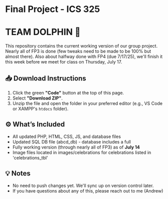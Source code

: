 # Final Project - ICS 325
# TEAM DOLPHIN  🐬

This repository contains the current working version of our group project.
Nearly all of FP3 is done (few tweaks need to be made to be 100% but almost there).
Also about halfway done with FP4 (due 7/17/25), we'll finish it this week before we meet for class on Thursday, July 17.

## 📥 Download Instructions

1. Click the green **"Code"** button at the top of this page.
2. Select **"Download ZIP"**.
3. Unzip the file and open the folder in your preferred editor (e.g., VS Code or XAMPP's `htdocs` folder).

## ⚙️ What’s Included

- All updated PHP, HTML, CSS, JS, and database files
- Updated SQL DB file (abcd_db) - database includes a full 
- Fully working version (through nearly all of FP3) as of **July 14**
- Image files located in images/celebrations for celebrations listed in 'celebrations_tbl'

## 💡 Notes

- No need to push changes yet. We'll sync up on version control later.
- If you have questions about any of this, please reach out to me (Andrew)


